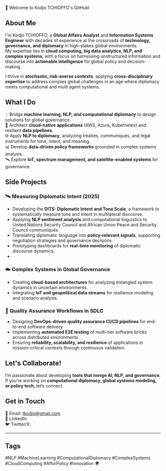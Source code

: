 👋 Welcome to Kodjo TCHIOFFO's GitHub!  

## About Me  
I'm Kodjo TCHIOFFO, a **Global Affairs Analyst** and **Information Systems Engineer** with decades of experience at the crossroads of **technology, governance, and diplomacy** in high-stakes global environments.  
My expertise lies in **cloud computing, big data analytics, NLP, and complex systems**, with a focus on harnessing unstructured information and discourse into **actionable intelligence** for global policy and decision-making.  


I thrive in **stochastic, risk-averse contexts**, applying **cross-disciplinary expertise** to address complex global challenges in an age where diplomacy meets computational and multi agent systems.  

## What I Do  
💡 Bridge **machine learning, NLP, and computational diplomacy** to design solutions for global governance.  
🔧 Architect **cloud-native applications** (AWS, Azure, Kubernetes) and resilient **data pipelines**.  
🌐 Apply **NLP to diplomacy**, analyzing treaties, communiqués, and legal instruments for tone, intent, and meaning.  
📊 Develop **data-driven policy frameworks** grounded in complex systems analysis.  
🛰️ Explore **IoT, spectrum management, and satellite-enabled systems** for governance.  

## Side Projects  

### 🛰️ Measuring Diplomatic Intent (2025)  
- Developing the **DITS: Diplomatic Intent and Tone Scale**, a framework to systematically measure tone and intent in multilateral discourse.  
- Applying **NLP sentiment analysis** and computational linguistics to United Nations Security Council and African Union Peace and Security Council communiqués.  
- Translating diplomatic language into **policy-relevant signals**, supporting negotiation strategies and governance decisions.  
- Prototyping dashboards for **real-time monitoring** of diplomatic discourse dynamics.
-   

### ☁️ Complex Systems in Global Governance  
- Creating **cloud-based architectures** for analyzing entangled system dynamics in uncertain environments.  
- Integrating **IoT and geopolitical data streams** for resilience modeling and scenario analysis.

### 🔧 Quality Assurance Workflows in SDLC  
- Designing **DevOps-driven quality assurance CI/CD pipelines** for end-to-end software delivery.  
- Implementing **automated E2E testing** of multi-tier software bricks across distributed environments.
- Ensuring **reliability, scalability, and resilience** of applications in mission-critical contexts through continuous validation. 

## Let's Collaborate!  
I’m passionate about developing **tools that merge AI, NLP, and governance**. If you’re working on **computational diplomacy, global systems modeling, or policy tech**, let’s connect.  

## Get in Touch  
📧 Email: tkodjo@gmail.com  
💼 LinkedIn:  
🐦 Twitter/X: 

---

## Tags  
#NLP #MachineLearning #ComputationalDiplomacy #ComplexSystems #CloudComputing #AIforPolicy #Innovation 🌍  
